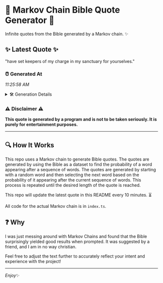 # 📖 Markov Chain Bible Quote Generator 📖

Infinite quotes from the Bible generated by a Markov chain. ✨

## ✨ Latest Quote ✨
"have set keepers of my charge in my sanctuary for yourselves."

### ⏰ Generated At
*11:25:58 AM*

<details>
    <summary>🛠️ Generation Details</summary>
    <p>
        <strong>🌱 Seed:</strong> have<br>
        <strong>🔄 Iterations:</strong> 10<br>
        <strong>📜 Context History:</strong><br>[ have ]: set<br>[ have, set ]: keepers<br>[ have, set, keepers ]: of<br>[ have, set, keepers, of ]: my<br>[ have, set, keepers, of, my ]: charge<br>[ have, set, keepers, of, my, charge ]: in<br>[ set, keepers, of, my, charge, in ]: my<br>[ keepers, of, my, charge, in, my ]: sanctuary<br>[ of, my, charge, in, my, sanctuary ]: for<br>[ my, charge, in, my, sanctuary, for ]: yourselves.<br>
    </p>
</details>

### ⚠️ Disclaimer ⚠️
**This quote is generated by a program and is not to be taken seriously. It is purely for entertainment purposes.**

---

## 🔍 How It Works

This repo uses a Markov chain to generate Bible quotes. The quotes are generated by using the Bible as a dataset to find the probability of a word appearing after a sequence of words. The quotes are generated by starting with a random word and then selecting the next word based on the probability of it appearing after the current sequence of words. This process is repeated until the desired length of the quote is reached.

This repo will update the latest quote in this README every 10 minutes. ⏳

All code for the actual Markov chain is in `index.ts`.

## ❓ Why

I was just messing around with Markov Chains and found that the Bible surprisingly yielded good results when prompted. 
It was suggested by a friend, and I am in no way christian.

Feel free to adjust the text further to accurately reflect your intent and experience with the project!

---

*Enjoy*✨
